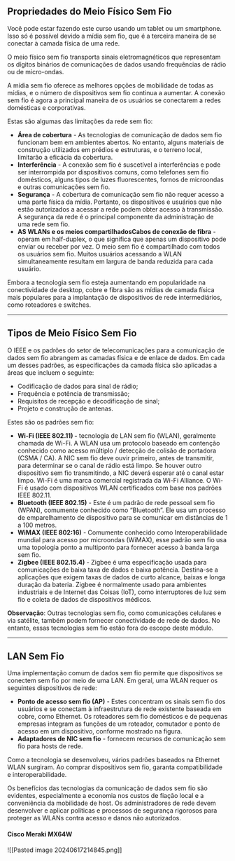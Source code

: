 
## Propriedades do Meio Físico Sem Fio

Você pode estar fazendo este curso usando um tablet ou um smartphone. Isso só é possível devido a mídia sem fio, que é a terceira maneira de se conectar à camada física de uma rede.

O meio físico sem fio transporta sinais eletromagnéticos que representam os dígitos binários de comunicações de dados usando frequências de rádio ou de micro-ondas.

A mídia sem fio oferece as melhores opções de mobilidade de todas as mídias, e o número de dispositivos sem fio continua a aumentar. A conexão sem fio é agora a principal maneira de os usuários se conectarem a redes domésticas e corporativas.

Estas são algumas das limitações da rede sem fio:

- **Área de cobertura** - As tecnologias de comunicação de dados sem fio funcionam bem em ambientes abertos. No entanto, alguns materiais de construção utilizados em prédios e estruturas, e o terreno local, limitarão a eficácia da cobertura.
- **Interferência** - A conexão sem fio é suscetível a interferências e pode ser interrompida por dispositivos comuns, como telefones sem fio domésticos, alguns tipos de luzes fluorescentes, fornos de microondas e outras comunicações sem fio.
- **Segurança** - A cobertura de comunicação sem fio não requer acesso a uma parte física da mídia. Portanto, os dispositivos e usuários que não estão autorizados a acessar a rede podem obter acesso à transmissão. A segurança da rede é o principal componente da administração de uma rede sem fio.
- **AS WLANs e os meios compartilhadosCabos de conexão de fibra** - operam em half-duplex, o que significa que apenas um dispositivo pode enviar ou receber por vez. O meio sem fio é compartilhado com todos os usuários sem fio. Muitos usuários acessando a WLAN simultaneamente resultam em largura de banda reduzida para cada usuário.

Embora a tecnologia sem fio esteja aumentando em popularidade na conectividade de desktop, cobre e fibra são as mídias de camada física mais populares para a implantação de dispositivos de rede intermediários, como roteadores e switches.

----

## Tipos de Meio Físico Sem Fio

O IEEE e os padrões do setor de telecomunicações para a comunicação de dados sem fio abrangem as camadas física e de enlace de dados. Em cada um desses padrões, as especificações da camada física são aplicadas a áreas que incluem o seguinte:

- Codificação de dados para sinal de rádio;
- Frequência e potência de transmissão;
- Requisitos de recepção e decodificação de sinal;
- Projeto e construção de antenas.

Estes são os padrões sem fio:

- **Wi-Fi (IEEE 802.11) -** tecnologia de LAN sem fio (WLAN), geralmente chamada de Wi-Fi. A WLAN usa um protocolo baseado em contenção conhecido como acesso múltiplo / detecção de colisão de portadora (CSMA / CA). A NIC sem fio deve ouvir primeiro, antes de transmitir, para determinar se o canal de rádio está limpo. Se houver outro dispositivo sem fio transmitindo, a NIC deverá esperar até o canal estar limpo. Wi-Fi é uma marca comercial registrada da Wi-Fi Alliance. O Wi-Fi é usado com dispositivos WLAN certificados com base nos padrões IEEE 802.11.
- **Bluetooth (IEEE 802.15)** - Este é um padrão de rede pessoal sem fio (WPAN), comumente conhecido como “Bluetooth”. Ele usa um processo de emparelhamento de dispositivo para se comunicar em distâncias de 1 a 100 metros.
- **WiMAX (IEEE 802:16)** - Comumente conhecido como Interoperabilidade mundial para acesso por microondas (WiMAX), esse padrão sem fio usa uma topologia ponto a multiponto para fornecer acesso à banda larga sem fio.
- **Zigbee (IEEE 802.15.4)** - Zigbee é uma especificação usada para comunicações de baixa taxa de dados e baixa potência. Destina-se a aplicações que exigem taxas de dados de curto alcance, baixas e longa duração da bateria. Zigbee é normalmente usado para ambientes industriais e de Internet das Coisas (IoT), como interruptores de luz sem fio e coleta de dados de dispositivos médicos.

**Observação**: Outras tecnologias sem fio, como comunicações celulares e via satélite, também podem fornecer conectividade de rede de dados. No entanto, essas tecnologias sem fio estão fora do escopo deste módulo.

----

## LAN Sem Fio

Uma implementação comum de dados sem fio permite que dispositivos se conectem sem fio por meio de uma LAN. Em geral, uma WLAN requer os seguintes dispositivos de rede:

- **Ponto de acesso sem fio (AP)** - Estes concentram os sinais sem fio dos usuários e se conectam à infraestrutura de rede existente baseada em cobre, como Ethernet. Os roteadores sem fio domésticos e de pequenas empresas integram as funções de um roteador, comutador e ponto de acesso em um dispositivo, conforme mostrado na figura.
- **Adaptadores de NIC sem fio** - fornecem recursos de comunicação sem fio para hosts de rede.

Como a tecnologia se desenvolveu, vários padrões baseados na Ethernet WLAN surgiram. Ao comprar dispositivos sem fio, garanta compatibilidade e interoperabilidade.

Os benefícios das tecnologias da comunicação de dados sem fio são evidentes, especialmente a economia nos custos de fiação local e a conveniência da mobilidade de host. Os administradores de rede devem desenvolver e aplicar políticas e processos de segurança rigorosos para proteger as WLANs contra acesso e danos não autorizados.

#### Cisco Meraki MX64W
![[Pasted image 20240617214845.png]]
